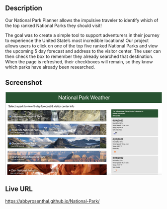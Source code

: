 ## Description
Our National Park Planner allows the impulsive traveler to identify which of the top ranked National Parks they should visit! 

The goal was to create a simple tool to support adventurers in their journey to experience the United State’s most incredible locations! Our project allows users to click on one of the top five ranked National Parks and view the upcoming 5 day forecast and address to the visitor center.  The user can then check the box to remember they already searched that destination.  When the page is refreshed, their checkboxes will remain, so they know which parks have already been researched.


## Screenshot
![screenshot](./assets/images/Screen%20Shot%202022-06-19%20at%202.37.44%20PM.png)

## Live URL
https://abbyrosenthal.github.io/National-Park/ 